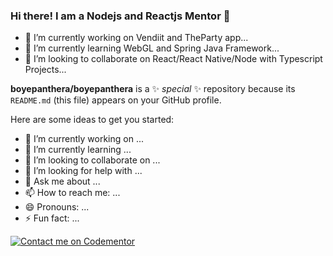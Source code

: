 ### Hi there! I am a Nodejs and Reactjs Mentor 👋

- 🔭 I’m currently working on Vendiit and TheParty app...
- 🌱 I’m currently learning WebGL and Spring Java Framework...
- 👯 I’m looking to collaborate on React/React Native/Node with Typescript Projects...


**boyepanthera/boyepanthera** is a ✨ _special_ ✨ repository because its `README.md` (this file) appears on your GitHub profile.

Here are some ideas to get you started:

- 🔭 I’m currently working on ...
- 🌱 I’m currently learning ...
- 👯 I’m looking to collaborate on ...
- 🤔 I’m looking for help with ...
- 💬 Ask me about ...
- 📫 How to reach me: ...
- 😄 Pronouns: ...
- ⚡ Fun fact: ...

[![Contact me on Codementor](https://www.codementor.io/m-badges/eyiwumiolaboye/im-a-cm-b.svg)](https://www.codementor.io/@eyiwumiolaboye?refer=badge)
